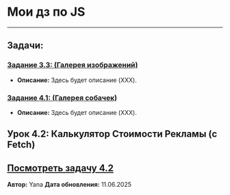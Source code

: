 
# Мои дз по JS

---

## Задачи:

### [Задание 3.3: (Галерея изображений)](https://yanagttg.github.io/homeworksJS/3.3/)

* **Описание:** Здесь будет описание (XXX).

### [Задание 4.1: (Галерея собачек)](https://yanagttg.github.io/homeworksJS/4.1/)

* **Описание:** Здесь будет описание (XXX).

## Урок 4.2: Калькулятор Стоимости Рекламы (с Fetch)
[Посмотреть задачу 4.2](4.2/index.html)
---

**Автор:** Yana
**Дата обновления:** 11.06.2025 